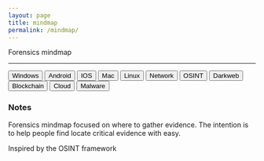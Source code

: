 ```yaml
---
layout: page
title: mindmap
permalink: /mindmap/
---
```


<html>
  <head>
    <meta http-equiv="Content-Type" content="text/html;charset=utf-8"/>
    <link type="text/css" rel="stylesheet" href="css/arf.css"/>
    <script type="text/javascript" src="js/d3.v3.min.js"></script>
    <title>Forensics mindmap</title>
  </head>

  <body>
    <div id="body">
      <div id="header">
        Forensics mindmap
          <hr/>
      </div>
    </div>
    <script src="js/arf.js"></script>
    <div class="legend"><p></p></div>
    <button id="windows" onclick="updateview('window.json')">Windows</button>
    <button id="android" onclick="updateview('android.json')">Android</button>
    <button id="ios" onclick="updateview('ios.json')">IOS</button>
    <button id="mac" onclick="updateview('mac.json')">Mac</button>
    <button id="linux" onclick="updateview('linux.json')">Linux</button>
    <button id="network" onclick="updateview('network.json')">Network</button>
    <button id="osint" onclick="updateview('osint.json')">OSINT</button>
    <button id="darkweb" onclick="updateview('darkweb.json')">Darkweb</button>
    <button id="blockchain" onclick="updateview('blockchain.json')">Blockchain</button>
    <button id="cloud" onclick="updateview('cloud.json')">Cloud</button>
    <button id="malware" onclick="updateview('malware.json')">Malware</button>
    <h3>Notes</h3>
    Forensics mindmap focused on where to gather evidence.  The intention is to help people find locate critical evidence with easy.<br>
    <p>Inspired by the OSINT framework</p>
  </body>
</html>
